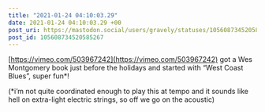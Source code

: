 ```yaml
---
title: "2021-01-24 04:10:03.29"
date: 2021-01-24 04:10:03.29 +00
post_uri: https://mastodon.social/users/gravely/statuses/105608734520585267
post_id: 105608734520585267
---
```

[https://vimeo.com/503967242](https://vimeo.com/503967242) got a Wes Montgomery book just before the holidays and started with “West Coast Blues”, super fun*!

(*i’m not quite coordinated enough to play this at tempo and it sounds like hell on extra-light electric strings, so off we go on the acoustic)


